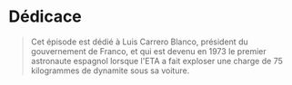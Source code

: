 Dédicace
==========

> Cet épisode est dédié à Luis Carrero Blanco, président du gouvernement de
> Franco, et qui est devenu en 1973 le premier astronaute espagnol
> lorsque l'ETA a fait exploser une charge de 75 kilogrammes de dynamite sous sa
> voiture. 
